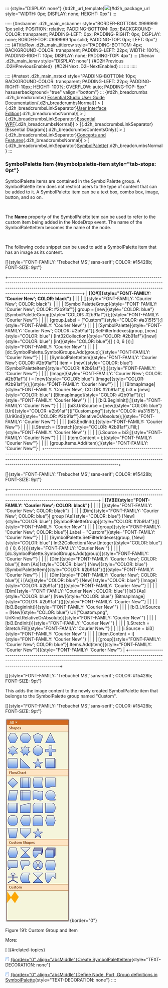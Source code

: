 ::: {style="DISPLAY: none"}
[](ms-xhelp:///?Id=d2h_url_template){#d2h_url_template}![](!package_url!){#d2h_package_url style="WIDTH: 0px; DISPLAY: none; HEIGHT: 0px"}
:::

::::: {#nsbanner .d2h_main_nsbanner style="BORDER-BOTTOM: #999999 1px solid; POSITION: relative; PADDING-BOTTOM: 0px; BACKGROUND-COLOR: transparent; PADDING-LEFT: 0px; PADDING-RIGHT: 0px; DISPLAY: none; BORDER-TOP: #999999 1px solid; PADDING-TOP: 0px; LEFT: 0px"}
:::: {#TitleRow .d2h_main_titlerow style="PADDING-BOTTOM: 4px; BACKGROUND-COLOR: transparent; PADDING-LEFT: 22px; WIDTH: 100%; PADDING-RIGHT: 10px; DISPLAY: none; PADDING-TOP: 4px"}
::: {#ienav .d2h_main_ienav style="DISPLAY: none"}
[](ms-xhelp:///?Id=4b8071fc-f6f9-4e36-9f3f-452bf4291f3b){#D2HPrevious .D2HPreviousEnabled}  [](ms-xhelp:///?Id=56c90dc7-f5c6-44bc-9ca6-edbeeb709630){#D2HNext .D2HNextEnabled}
:::
::::
:::::

:::: {#nstext .d2h_main_nstext style="PADDING-BOTTOM: 10px; BACKGROUND-COLOR: transparent; PADDING-LEFT: 22px; PADDING-RIGHT: 10px; HEIGHT: 100%; OVERFLOW: auto; PADDING-TOP: 5px" hasuserbackground="true" valign="bottom"}
::: {#d2h_breadcrumbs .d2h_breadcrumbs}
[Essential Studio User Guide Documentation](ms-xhelp:///?Id=12457748-09e3-4d74-a240-8e049cedf030){.d2h_breadcrumbsNormal}[ \> ]{.d2h_breadcrumbsLinkSeparator}[User Interface Edition](ms-xhelp:///?Id=c29296b7-531c-413b-a0ec-488ca1f7f669){.d2h_breadcrumbsNormal}[ \> ]{.d2h_breadcrumbsLinkSeparator}[Essential WPF](ms-xhelp:///?Id=7f4f82c5-151c-4262-94d0-75c4626c77bc){.d2h_breadcrumbsNormal}[ \> ]{.d2h_breadcrumbsLinkSeparator}[Essential Diagram]{.d2h_breadcrumbsContentsOnly}[ \> ]{.d2h_breadcrumbsLinkSeparator}[Concepts and Features](ms-xhelp:///?Id=8625d466-6e21-495a-b811-4ecee754da81){.d2h_breadcrumbsNormal}[ \> ]{.d2h_breadcrumbsLinkSeparator}[SymbolPalette](ms-xhelp:///?Id=20dbf28d-6928-4d19-a722-5f6779ab36c2){.d2h_breadcrumbsNormal}
:::

### SymbolPalette Item {#symbolpalette-item style="tab-stops: 0pt"}

SymbolPalette items are contained in the SymbolPalette group. A SymbolPalette item does not restrict users to the type of content that can be added to it. A SymbolPalette item can be a text box, combo box, image, button, and so on.

 

The **Name** property of the SymbolPaletteItem can be used to refer to the custom item being added in the NodeDrop event. The name of the SymbolPaletteItem becomes the name of the node.

 

The following code snippet can be used to add a SymbolPalette item that has an image as its content.

[]{style="FONT-FAMILY: 'Trebuchet MS','sans-serif'; COLOR: #15428b; FONT-SIZE: 9pt"} 

+------------------------------------------------------------------------------------------------------------------------------------------------------------------------------------------------------------------------------------------------------------------------------+
| **[\[C#\]]{style="FONT-FAMILY: 'Courier New'; COLOR: black"}**                                                                                                                                                                                                               |
|                                                                                                                                                                                                                                                                              |
| []{style="FONT-FAMILY: 'Courier New'; COLOR: black"}                                                                                                                                                                                                                         |
|                                                                                                                                                                                                                                                                              |
| [SymbolPaletteGroup]{style="FONT-FAMILY: 'Courier New'; COLOR: #2b91af"}[ group = [new]{style="COLOR: blue"} [SymbolPaletteGroup]{style="COLOR: #2b91af"}();]{style="FONT-FAMILY: 'Courier New'"}                                                                            |
|                                                                                                                                                                                                                                                                              |
| [group.Label = [\"Custom\"]{style="COLOR: #a31515"};]{style="FONT-FAMILY: 'Courier New'"}                                                                                                                                                                                    |
|                                                                                                                                                                                                                                                                              |
| [SymbolPalette]{style="FONT-FAMILY: 'Courier New'; COLOR: #2b91af"}[.SetFilterIndexes(group, [new]{style="COLOR: blue"} [Int32Collection]{style="COLOR: #2b91af"}([new]{style="COLOR: blue"} [int]{style="COLOR: blue"}\[\] { 0, 6 }));]{style="FONT-FAMILY: 'Courier New'"} |
|                                                                                                                                                                                                                                                                              |
| [dc.SymbolPalette.SymbolGroups.Add(group);]{style="FONT-FAMILY: 'Courier New'"}                                                                                                                                                                                              |
|                                                                                                                                                                                                                                                                              |
| [SymbolPaletteItem]{style="FONT-FAMILY: 'Courier New'; COLOR: #2b91af"}[ item = [new]{style="COLOR: blue"} [SymbolPaletteItem]{style="COLOR: #2b91af"}();]{style="FONT-FAMILY: 'Courier New'"}                                                                               |
|                                                                                                                                                                                                                                                                              |
| [Image]{style="FONT-FAMILY: 'Courier New'; COLOR: #2b91af"}[ i = [new]{style="COLOR: blue"} [Image]{style="COLOR: #2b91af"}();]{style="FONT-FAMILY: 'Courier New'"}                                                                                                          |
|                                                                                                                                                                                                                                                                              |
| [BitmapImage]{style="FONT-FAMILY: 'Courier New'; COLOR: #2b91af"}[ bi3 = [new]{style="COLOR: blue"} [BitmapImage]{style="COLOR: #2b91af"}();]{style="FONT-FAMILY: 'Courier New'"}                                                                                            |
|                                                                                                                                                                                                                                                                              |
| [bi3.BeginInit();]{style="FONT-FAMILY: 'Courier New'"}                                                                                                                                                                                                                       |
|                                                                                                                                                                                                                                                                              |
| [bi3.UriSource = [new]{style="COLOR: blue"} [Uri]{style="COLOR: #2b91af"}([\"Custom.png\"]{style="COLOR: #a31515"}, [UriKind]{style="COLOR: #2b91af"}.RelativeOrAbsolute);]{style="FONT-FAMILY: 'Courier New'"}                                                              |
|                                                                                                                                                                                                                                                                              |
| [bi3.EndInit();]{style="FONT-FAMILY: 'Courier New'"}                                                                                                                                                                                                                         |
|                                                                                                                                                                                                                                                                              |
| [i.Stretch = [Stretch]{style="COLOR: #2b91af"}.Fill;]{style="FONT-FAMILY: 'Courier New'"}                                                                                                                                                                                    |
|                                                                                                                                                                                                                                                                              |
| [i.Source = bi3;]{style="FONT-FAMILY: 'Courier New'"}                                                                                                                                                                                                                        |
|                                                                                                                                                                                                                                                                              |
| [item.Content = i;]{style="FONT-FAMILY: 'Courier New'"}                                                                                                                                                                                                                      |
|                                                                                                                                                                                                                                                                              |
| [group.Items.Add(item);]{style="FONT-FAMILY: 'Courier New'"}                                                                                                                                                                                                                 |
+------------------------------------------------------------------------------------------------------------------------------------------------------------------------------------------------------------------------------------------------------------------------------+

[]{style="FONT-FAMILY: 'Trebuchet MS','sans-serif'; COLOR: #15428b; FONT-SIZE: 9pt"} 

+--------------------------------------------------------------------------------------------------------------------------------------------------------------------------------------------------------+
| **[\[VB\]]{style="FONT-FAMILY: 'Courier New'; COLOR: black"}**                                                                                                                                         |
|                                                                                                                                                                                                        |
| []{style="FONT-FAMILY: 'Courier New'; COLOR: black"}                                                                                                                                                   |
|                                                                                                                                                                                                        |
| [Dim]{style="FONT-FAMILY: 'Courier New'; COLOR: blue"}[ group [As]{style="COLOR: blue"} [New]{style="COLOR: blue"} [SymbolPaletteGroup]{style="COLOR: #2b91af"}()]{style="FONT-FAMILY: 'Courier New'"} |
|                                                                                                                                                                                                        |
| [group]{style="FONT-FAMILY: 'Courier New'; COLOR: blue"}[.Label = \"Custom\"]{style="FONT-FAMILY: 'Courier New'"}                                                                                      |
|                                                                                                                                                                                                        |
| [SymbolPalette.SetFilterIndexes(group, [New]{style="COLOR: blue"} Int32Collection(New [Integer]{style="COLOR: blue"}() { 0, 6 }))]{style="FONT-FAMILY: 'Courier New'"}                                 |
|                                                                                                                                                                                                        |
| [dc.SymbolPalette.SymbolGroups.Add(group)]{style="FONT-FAMILY: 'Courier New'"}                                                                                                                         |
|                                                                                                                                                                                                        |
| [Dim]{style="FONT-FAMILY: 'Courier New'; COLOR: blue"}[ item [As]{style="COLOR: blue"} [New]{style="COLOR: blue"} [SymbolPaletteItem]{style="COLOR: #2b91af"}()]{style="FONT-FAMILY: 'Courier New'"}   |
|                                                                                                                                                                                                        |
| [Dim]{style="FONT-FAMILY: 'Courier New'; COLOR: blue"}[ i [As]{style="COLOR: blue"} [New]{style="COLOR: blue"} [Image]{style="COLOR: #2b91af"}()]{style="FONT-FAMILY: 'Courier New'"}                  |
|                                                                                                                                                                                                        |
| [Dim]{style="FONT-FAMILY: 'Courier New'; COLOR: blue"}[ bi3 [As]{style="COLOR: blue"} [New]{style="COLOR: blue"} [BitmapImage]{style="COLOR: #2b91af"}()]{style="FONT-FAMILY: 'Courier New'"}          |
|                                                                                                                                                                                                        |
| [bi3.BeginInit()]{style="FONT-FAMILY: 'Courier New'"}                                                                                                                                                  |
|                                                                                                                                                                                                        |
| [bi3.UriSource = [New]{style="COLOR: blue"} Uri(\"Custom.png\", UriKind.RelativeOrAbsolute)]{style="FONT-FAMILY: 'Courier New'"}                                                                       |
|                                                                                                                                                                                                        |
| [bi3.EndInit()]{style="FONT-FAMILY: 'Courier New'"}                                                                                                                                                    |
|                                                                                                                                                                                                        |
| [i.Stretch = Stretch.Fill]{style="FONT-FAMILY: 'Courier New'"}                                                                                                                                         |
|                                                                                                                                                                                                        |
| [i.Source = bi3]{style="FONT-FAMILY: 'Courier New'"}                                                                                                                                                   |
|                                                                                                                                                                                                        |
| [item.Content = i]{style="FONT-FAMILY: 'Courier New'"}                                                                                                                                                 |
|                                                                                                                                                                                                        |
| [group]{style="FONT-FAMILY: 'Courier New'; COLOR: blue"}[.Items.Add(item)]{style="FONT-FAMILY: 'Courier New'"}[]{style="FONT-FAMILY: 'Courier New'"}                                                   |
+--------------------------------------------------------------------------------------------------------------------------------------------------------------------------------------------------------+

[]{style="FONT-FAMILY: 'Trebuchet MS','sans-serif'; COLOR: #15428b; FONT-SIZE: 9pt"} 

This adds the image content to the newly created SymbolPalette item that belongs to the SymbolPalette group named \"Custom\".

[]{style="FONT-FAMILY: 'Trebuchet MS','sans-serif'; COLOR: #15428b; FONT-SIZE: 9pt"} 

![](ImagesExt/image82_196.jpg){border="0"}

Figure 191: Custom Group and Item

More:

[ ]{#related-topics}

[![](button.gif){border="0" align="absMiddle"}Create SymbolPaletteItem](ms-xhelp:///?Id=7bc9c933-b5d6-4e10-ab4b-dd9e81f9cf8e){style="TEXT-DECORATION: none"}

[![](button.gif){border="0" align="absMiddle"}Define Node, Port, Group definitions in SymbolPalette](ms-xhelp:///?Id=3cc8b344-3be4-42a2-af20-18e1b001d993){style="TEXT-DECORATION: none"}
::::
